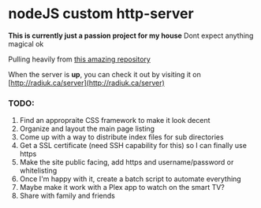 # nodeJS custom http-server
**This is currently just a passion project for my house**
Dont expect anything magical ok

Pulling heavily from [this amazing repository](https://github.com/http-party)

When the server is **up**, you can check it out by visiting it on [http://radiuk.ca/server](http://radiuk.ca/server)

### TODO: 
1) Find an appropraite CSS framework to make it look decent
2) Organize and layout the main page listing
3) Come up with a way to distribute index files for sub directories
4) Get a SSL certificate (need SSH capability for this) so I can finally use https
5) Make the site public facing, add https and username/password or whitelisting
6) Once I'm happy with it, create a batch script to automate everything
7) Maybe make it work with a Plex app to watch on the smart TV?
8) Share with family and friends
